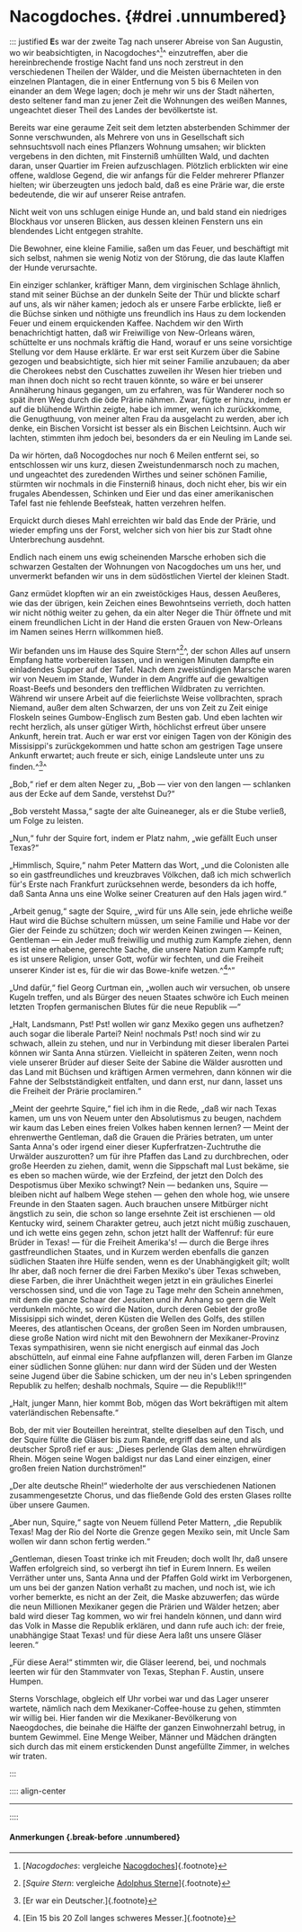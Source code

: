 # Nacogdoches. {#drei .unnumbered}

::: justified
**E**s war der zweite Tag nach unserer Abreise von San Augustin, wo wir
beabsichtigten, in Nacogdoches^[^0300]^ einzutreffen, aber die hereinbrechende frostige
Nacht fand uns noch zerstreut in den verschiedenen Theilen der Wälder, und die
Meisten übernachteten in den einzelnen Plantagen, die in einer Entfernung von 5
bis 6 Meilen von einander an dem Wege lagen; doch je mehr wir uns der Stadt
näherten, desto seltener fand man zu jener Zeit die Wohnungen des weißen Mannes,
ungeachtet dieser Theil des Landes der bevölkertste ist.

Bereits war eine geraume Zeit seit dem letzten absterbenden Schimmer der Sonne
verschwunden, als Mehrere von uns in Gesellschaft sich sehnsuchtsvoll nach eines
Pflanzers Wohnung umsahen; wir blickten vergebens in den dichten, mit Finsterniß
umhüllten Wald, und dachten daran, unser Quartier im Freien aufzuschlagen.
Plötzlich erblickten wir eine offene, waldlose Gegend, die wir anfangs für die
Felder mehrerer Pflanzer hielten; wir überzeugten uns jedoch bald, daß es eine
Prärie war, die erste bedeutende, die wir auf unserer Reise antrafen.

Nicht weit von uns schlugen einige Hunde an, und bald stand ein niedriges
Blockhaus vor unseren Blicken, aus dessen kleinen Fenstern uns ein blendendes
Licht entgegen strahlte.

Die Bewohner, eine kleine Familie, saßen um das Feuer, und beschäftigt mit sich
selbst, nahmen sie wenig Notiz von der Störung, die das laute Klaffen der Hunde
verursachte.

Ein einziger schlanker, kräftiger Mann, dem virginischen Schlage ähnlich, stand
mit seiner Büchse an der dunkeln Seite der Thür und blickte scharf auf uns, als
wir näher kamen; jedoch als er unsere Farbe erblickte, ließ er die Büchse sinken
und nöthigte uns freundlich ins Haus zu dem lockenden Feuer und einem
erquickenden Kaffee. Nachdem wir den Wirth benachrichtigt hatten, daß wir
Freiwillige von New-Orleans wären, schüttelte er uns nochmals kräftig die Hand,
worauf er uns seine vorsichtige Stellung vor dem Hause erklärte. Er war erst
seit Kurzem über die Sabine gezogen und beabsichtigte, sich hier mit seiner
Familie anzubauen; da aber die Cherokees nebst den Cuschattes zuweilen ihr Wesen
hier trieben und man ihnen doch nicht so recht trauen könnte, so wäre er bei
unserer Annäherung hinaus gegangen, um zu erfahren, was für Wanderer noch so
spät ihren Weg durch die öde Prärie nähmen. Zwar, fügte er hinzu, indem er auf
die blühende Wirthin zeigte, habe ich immer, wenn ich zurückkomme, die
Genugthuung, von meiner alten Frau da ausgelacht zu werden, aber ich denke, ein
Bischen Vorsicht ist besser als ein Bischen Leichtsinn. Auch wir lachten,
stimmten ihm jedoch bei, besonders da er ein Neuling im Lande sei.

Da wir hörten, daß Nocogdoches nur noch 6 Meilen entfernt sei, so entschlossen
wir uns kurz, diesen Zweistundenmarsch noch zu machen, und ungeachtet des
zuredenden Wirthes und seiner schönen Familie, stürmten wir nochmals in die
Finsterniß hinaus, doch nicht eher, bis wir ein frugales Abendessen, Schinken
und Eier und das einer amerikanischen Tafel fast nie fehlende Beefsteak, hatten
verzehren helfen.

Erquickt durch dieses Mahl erreichten wir bald das Ende der Prärie, und wieder
empfing uns der Forst, welcher sich von hier bis zur Stadt ohne Unterbrechung
ausdehnt.

Endlich nach einem uns ewig scheinenden Marsche erhoben sich die schwarzen
Gestalten der Wohnungen von Nacogdoches um uns her, und unvermerkt befanden wir
uns in dem südöstlichen Viertel der kleinen Stadt.

Ganz ermüdet klopften wir an ein zweistöckiges Haus, dessen Aeußeres, wie das
der übrigen, kein Zeichen eines Bewohntseins verrieth, doch hatten wir nicht
nöthig weiter zu gehen, da ein alter Neger die Thür öffnete und mit einem
freundlichen Licht in der Hand die ersten Grauen von New-Orleans im Namen seines
Herrn willkommen hieß.

Wir befanden uns im Hause des Squire Stern^[^0301]^, der schon Alles auf unsern Empfang
hatte vorbereiten lassen, und in wenigen Minuten dampfte ein einladendes Supper
auf der Tafel. Nach dem zweistündigen Marsche waren wir von Neuem im Stande,
Wunder in dem Angriffe auf die gewaltigen Roast-Beefs und besonders den
trefflichen Wildbraten zu verrichten. Während wir unsere Arbeit auf die
feierlichste Weise vollbrachten, sprach Niemand, außer dem alten Schwarzen, der
uns von Zeit zu Zeit einige Floskeln seines Gumbow-Englisch zum Besten gab. Und
eben lachten wir recht herzlich, als unser gütiger Wirth, höchlichst erfreut
über unsere Ankunft, herein trat. Auch er war erst vor einigen Tagen von der
Königin des Missisippi's zurückgekommen und hatte schon am gestrigen Tage unsere
Ankunft erwartet; auch freute er sich, einige Landsleute unter uns zu finden.^[^0302]^

„Bob,“ rief er dem alten Neger zu, „Bob — vier von den langen — schlanken aus
der Ecke auf dem Sande, verstehst Du?“

„Bob versteht Massa,“ sagte der alte Guineaneger, als er die Stube verließ, um
Folge zu leisten.

„Nun,“ fuhr der Squire fort, indem er Platz nahm, „wie gefällt Euch unser
Texas?“

„Himmlisch, Squire,“ nahm Peter Mattern das Wort, „und die Colonisten alle so
ein gastfreundliches und kreuzbraves Völkchen, daß ich mich schwerlich für's
Erste nach Frankfurt zurücksehnen werde, besonders da ich hoffe, daß Santa Anna
uns eine Wolke seiner Creaturen auf den Hals jagen wird.“

„Arbeit genug,“ sagte der Squire, „wird für uns Alle sein, jede ehrliche weiße
Haut wird die Büchse schultern müssen, um seine Familie und Habe vor der Gier
der Feinde zu schützen; doch wir werden Keinen zwingen — Keinen, Gentleman — ein
Jeder muß freiwillig und muthig zum Kampfe ziehen, denn es ist eine erhabene,
gerechte Sache, die unsere Nation zum Kampfe ruft; es ist unsere Religion, unser
Gott, wofür wir fechten, und die Freiheit unserer Kinder ist es, für die wir das
Bowe-knife wetzen.^[^0303]^“

„Und dafür,“ fiel Georg Curtman ein, „wollen auch wir versuchen, ob unsere
Kugeln treffen, und als Bürger des neuen Staates schwöre ich Euch meinen letzten
Tropfen germanischen Blutes für die neue Republik —“

„Halt, Landsmann, Pst! Pst! wollen wir ganz Mexiko gegen uns aufhetzen? auch
sogar die liberale Partei? Nein! nochmals Pst! noch sind wir zu schwach, allein
zu stehen, und nur in Verbindung mit dieser liberalen Partei können wir Santa
Anna stürzen. Vielleicht in späteren Zeiten, wenn noch viele unserer Brüder auf
dieser Seite der Sabine die Wälder ausrotten und das Land mit Büchsen und
kräftigen Armen vermehren, dann können wir die Fahne der Selbstständigkeit
entfalten, und dann erst, nur dann, lasset uns die Freiheit der Prärie
proclamiren.“

„Meint der geehrte Squire,“ fiel ich ihm in die Rede, „daß wir nach Texas kamen,
um uns von Neuem unter den Absolutismus zu beugen, nachdem wir kaum das Leben
eines freien Volkes haben kennen lernen? — Meint der ehrenwerthe Gentleman, daß
die Grauen die Präries betraten, um unter Santa Anna's oder irgend einer dieser
Kupferfratzen-Zuchtruthe die Urwälder auszurotten? um für ihre Pfaffen das Land
zu durchbrechen, oder große Heerden zu ziehen, damit, wenn die Sippschaft mal
Lust bekäme, sie es eben so machen würde, wie der Erzfeind, der jetzt den Dolch
des Despotismus über Mexiko schwingt? Nein — bedanken uns, Squire — bleiben
nicht auf halbem Wege stehen — gehen den whole hog, wie unsere Freunde in den
Staaten sagen. Auch brauchen unsere Mitbürger nicht ängstlich zu sein, die schon
so lange ersehnte Zeit ist erschienen — old Kentucky wird, seinem Charakter
getreu, auch jetzt nicht müßig zuschauen, und ich wette eins gegen zehn, schon
jetzt hallt der Waffenruf: für eure Brüder in Texas! — für die Freiheit
Amerika's! — durch die Berge ihres gastfreundlichen Staates, und in Kurzem
werden ebenfalls die ganzen südlichen Staaten ihre Hülfe senden, wenn es der
Unabhängigkeit gilt; wollt Ihr aber, daß noch ferner die drei Farben Mexiko's
über Texas schweben, diese Farben, die ihrer Unächtheit wegen jetzt in ein
gräuliches Einerlei verschossen sind, und die von Tage zu Tage mehr den Schein
annehmen, mit dem die ganze Schaar der Jesuiten und ihr Anhang so gern die Welt
verdunkeln möchte, so wird die Nation, durch deren Gebiet der große Missisippi
sich windet, deren Küsten die Wellen des Golfs, des stillen Meeres, des
atlantischen Oceans, der großen Seen im Norden umbrausen, diese große Nation
wird nicht mit den Bewohnern der Mexikaner-Provinz Texas sympathisiren, wenn sie
nicht energisch auf einmal das Joch abschütteln, auf einmal eine Fahne
aufpflanzen will, deren Farben im Glanze einer südlichen Sonne glühen: nur dann
wird der Süden und der Westen seine Jugend über die Sabine schicken, um der neu
in's Leben springenden Republik zu helfen; deshalb nochmals, Squire — die
Republik!!!“

„Halt, junger Mann, hier kommt Bob, mögen das Wort bekräftigen mit altem
vaterländischen Rebensafte.“

Bob, der mit vier Bouteillen hereintrat, stellte dieselben auf den Tisch, und
der Squire füllte die Gläser bis zum Rande, ergriff das seine, und als deutscher
Sproß rief er aus: „Dieses perlende Glas dem alten ehrwürdigen Rhein. Mögen
seine Wogen baldigst nur das Land einer einzigen, einer großen freien Nation
durchströmen!“

„Der alte deutsche Rhein!“ wiederholte der aus verschiedenen Nationen
zusammengesetzte Chorus, und das fließende Gold des ersten Glases rollte über
unsere Gaumen.

„Aber nun, Squire,“ sagte von Neuem füllend Peter Mattern, „die Republik Texas!
Mag der Rio del Norte die Grenze gegen Mexiko sein, mit Uncle Sam wollen wir
dann schon fertig werden.“

„Gentleman, diesen Toast trinke ich mit Freuden; doch wollt Ihr, daß unsere
Waffen erfolgreich sind, so verbergt ihn tief in Eurem Innern. Es weilen
Verräther unter uns, Santa Anna und der Pfaffen Gold wirkt im Verborgenen, um
uns bei der ganzen Nation verhaßt zu machen, und noch ist, wie ich vorher
bemerkte, es nicht an der Zeit, die Maske abzuwerfen; das würde die neun
Millionen Mexikaner gegen die Prärien und Wälder hetzen; aber bald wird dieser
Tag kommen, wo wir frei handeln können, und dann wird das Volk in Masse die
Republik erklären, und dann rufe auch ich: der freie, unabhängige Staat Texas!
und für diese Aera laßt uns unsere Gläser leeren.“

„Für diese Aera!“ stimmten wir, die Gläser leerend, bei, und nochmals leerten
wir für den Stammvater von Texas, Stephan F. Austin, unsere Humpen.

Sterns Vorschlage, obgleich elf Uhr vorbei war und das Lager unserer wartete,
nämlich nach dem Mexikaner-Coffee-house zu gehen, stimmten wir willig bei. Hier
fanden wir die Mexikaner-Bevölkerung von Naeogdoches, die beinahe die Hälfte der
ganzen Einwohnerzahl betrug, in buntem Gewimmel. Eine Menge Weiber, Männer und
Mädchen drängten sich durch das mit einem erstickenden Dunst angefüllte Zimmer,
in welches wir traten.

:::

:::: align-center
****
::::

#### **Anmerkungen** {.break-before .unnumbered}

[^0300]: [*Nacogdoches*: vergleiche [Nacogdoches](https://de.wikipedia.org/wiki/Nacogdoches)]{.footnote}

[^0301]: [*Squire Stern*: vergleiche [Adolphus Sterne](https://en.wikipedia.org/wiki/Adolphus_Sterne)]{.footnote}

[^0302]: [Er war ein Deutscher.]{.footnote}

[^0303]: [Ein 15 bis 20 Zoll langes schweres Messer.]{.footnote}
